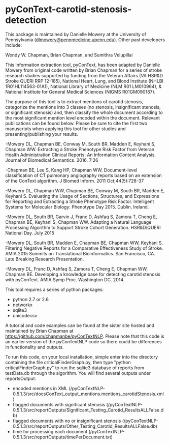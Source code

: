 # pyConText-carotid-stenosis-detection

This package is maintained by Danielle Mowery at the University of Pennsylvania (dlmowery@pennmedicine.upenn.edu). Other past developers include:

Wendy W. Chapman, Brian Chapman, and Sumithra Velupillai


This information extraction tool, pyConText, has been adapted by Danielle Mowery from original code written by Brian Chapman for a series of stroke research studies supported by funding from the Veteran Affairs (VA HSR&D Stroke QUERI RRP 12-185), National Heart, Lung, and Blood Institute (NHLBI 1R01HL114563-01A1), National Library of Medicine (NLM R01 LM010964), & National Institute for General Medical Sciences (NIGMS R01GM090187).

The purpose of this tool is to extract mentions of carotid stenosis, categorize the mentions into 3 classes (no stenosis, insignificant stenosis, or significant stenosis) and, then classify the whole document according to the most significant mention level encoded within the document. Relevant publications can be found below. Please be sure to cite the first two manuscripts when applying this tool for other studies and presenting/publishing your results.

-Mowery DL, Chapman BE, Conway M, South BR, Madden E, Keyhani S, Chapman WW. Extracting a Stroke Phenotype Risk Factor from Veteran Health Administration Clinical Reports: An Information Content Analysis. Journal of Biomedical Semantics. 2016. 7:26

-Chapman BE, Lee S, Kang HP, Chapman WW. Document-level classification of CT pulmonary angiography reports based on an extension of the ConText algorithm. J Biomed Inform. 2011 Oct;44(5):728-37

-Mowery DL, Chapman WW, Chapman BE, Conway M, South BR, Madden E, Keyhani S. Evaluating the Usage of Sections, Structures, and Expressions for Reporting and Extracting a Stroke Phenotype Risk Factor. Intelligent Systems for Molecular Biology: Phenotype Day 2015. Dublin, Ireland.

-Mowery DL, South BR, Garvin J, Franc D, Ashfaq S, Zamora T, Cheng E, Chapman BE, Keyhani S, Chapman WW. Adapting a Natural Language Processing Algorithm to Support Stroke Cohort Generation. HSR&D/QUERI National Day. July 2015

-Mowery DL, South BR, Madden E, Chapman BE, Chapman WW, Keyhani S. Filtering Negative Reports for a Comparative Effectiveness Study of Stroke. AMIA 2015 Summits on Translational Bioinformatics. San Francisco, CA. Late Breaking Research Presentation.

-Mowery DL, Franc D, Ashfaq S, Zamora T, Cheng E, Chapman WW, Chapman BE. Developing a knowledge base for detecting carotid stenosis with pyConText. AMIA Symp Proc. Washington DC. 2014.



This tool requires a series of python packages:
- python 2.7 or 2.6
- networkx
- sqlite3
- unicodecsv



A tutorial and code examples can be found at the sister site hosted and maintained by Brian Chapman at https://github.com/chapmanbe/pyConTextNLP. Please note that this code is an earlier version of the pyConTextNLP code so there could be differences in functionality and outputs.



To run this code, on your local installation, simple enter into the directory containing the file criticalFinderGraph.py, then type "python criticalFinderGraph.py" to run the sqlite3 database of reports from testData.db through the algorithm. You will find several outputs under reportsOutput:
- encoded mentions in XML (/pyConTextNLP-0.5.1.3/src/docsConText_output_mentions.mentions_carotidStenosis.xml)
- flagged documents with significant stenosis (/pyConTextNLP-0.5.1.3/src/reportOutputs/Significant_Testing_Carotid_ResultsALLFalse.db)
- flagged documents with no or insignificant stenosis (/pyConTextNLP-0.5.1.3/src/reportOutputs/Other_Testing_Carotid_ResultsALLFalse.db)
- time for processing each document (/pyConTextNLP-0.5.1.3/src/reportOutputs/timePerDocument.txt)


